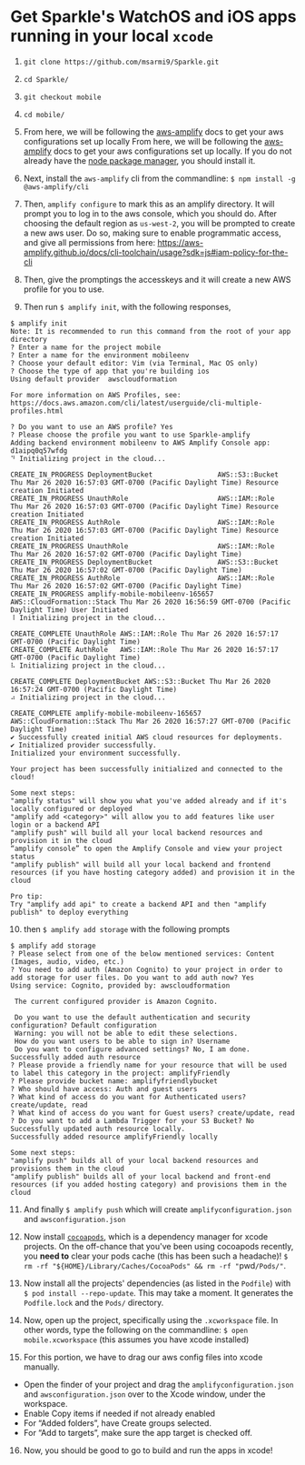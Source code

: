# Get Sparkle's WatchOS and iOS apps running in your local `xcode`

1. `git clone https://github.com/msarmi9/Sparkle.git`

2. `cd Sparkle/`

3. `git checkout mobile`

4. `cd mobile/`

5. From here, we will be following the [aws-amplify](https://aws-amplify.github.io/docs/ios/storage#storage-access) docs to get your aws configurations set up locally From here, we will be following the [aws-amplify](https://aws-amplify.github.io/docs/ios/storage#storage-access) docs to get your aws configurations set up locally. If you do not already have the [node package manager](https://www.npmjs.com/get-npm), you should install it.

6. Next, install the `aws-amplify` cli from the commandline: `$ npm install -g @aws-amplify/cli`

7. Then, `amplify configure` to mark this as an amplify directory. It will prompt you to log in to the aws console, which you should do. After choosing the default region as `us-west-2`, you will be prompted to create a new aws user. Do so, making sure to enable programmatic access, and give all permissions from here: https://aws-amplify.github.io/docs/cli-toolchain/usage?sdk=js#iam-policy-for-the-cli

8. Then, give the promptings the accesskeys and it will create a new AWS profile for you to use.

9. Then run `$ amplify init`, with the following responses,

```
$ amplify init
Note: It is recommended to run this command from the root of your app directory
? Enter a name for the project mobile
? Enter a name for the environment mobileenv
? Choose your default editor: Vim (via Terminal, Mac OS only)
? Choose the type of app that you're building ios
Using default provider  awscloudformation

For more information on AWS Profiles, see:
https://docs.aws.amazon.com/cli/latest/userguide/cli-multiple-profiles.html

? Do you want to use an AWS profile? Yes
? Please choose the profile you want to use Sparkle-amplify
Adding backend environment mobileenv to AWS Amplify Console app: d1aipq0q57wfdg
⠙ Initializing project in the cloud...

CREATE_IN_PROGRESS DeploymentBucket                AWS::S3::Bucket            Thu Mar 26 2020 16:57:03 GMT-0700 (Pacific Daylight Time) Resource creation Initiated
CREATE_IN_PROGRESS UnauthRole                      AWS::IAM::Role             Thu Mar 26 2020 16:57:03 GMT-0700 (Pacific Daylight Time) Resource creation Initiated
CREATE_IN_PROGRESS AuthRole                        AWS::IAM::Role             Thu Mar 26 2020 16:57:03 GMT-0700 (Pacific Daylight Time) Resource creation Initiated
CREATE_IN_PROGRESS UnauthRole                      AWS::IAM::Role             Thu Mar 26 2020 16:57:02 GMT-0700 (Pacific Daylight Time)
CREATE_IN_PROGRESS DeploymentBucket                AWS::S3::Bucket            Thu Mar 26 2020 16:57:02 GMT-0700 (Pacific Daylight Time)
CREATE_IN_PROGRESS AuthRole                        AWS::IAM::Role             Thu Mar 26 2020 16:57:02 GMT-0700 (Pacific Daylight Time)
CREATE_IN_PROGRESS amplify-mobile-mobileenv-165657 AWS::CloudFormation::Stack Thu Mar 26 2020 16:56:59 GMT-0700 (Pacific Daylight Time) User Initiated
⠸ Initializing project in the cloud...

CREATE_COMPLETE UnauthRole AWS::IAM::Role Thu Mar 26 2020 16:57:17 GMT-0700 (Pacific Daylight Time)
CREATE_COMPLETE AuthRole   AWS::IAM::Role Thu Mar 26 2020 16:57:17 GMT-0700 (Pacific Daylight Time)
⠧ Initializing project in the cloud...

CREATE_COMPLETE DeploymentBucket AWS::S3::Bucket Thu Mar 26 2020 16:57:24 GMT-0700 (Pacific Daylight Time)
⠴ Initializing project in the cloud...

CREATE_COMPLETE amplify-mobile-mobileenv-165657 AWS::CloudFormation::Stack Thu Mar 26 2020 16:57:27 GMT-0700 (Pacific Daylight Time)
✔ Successfully created initial AWS cloud resources for deployments.
✔ Initialized provider successfully.
Initialized your environment successfully.

Your project has been successfully initialized and connected to the cloud!

Some next steps:
"amplify status" will show you what you've added already and if it's locally configured or deployed
"amplify add <category>" will allow you to add features like user login or a backend API
"amplify push" will build all your local backend resources and provision it in the cloud
“amplify console” to open the Amplify Console and view your project status
"amplify publish" will build all your local backend and frontend resources (if you have hosting category added) and provision it in the cloud

Pro tip:
Try "amplify add api" to create a backend API and then "amplify publish" to deploy everything

```

10. then `$ amplify add storage` with the following prompts

```
$ amplify add storage
? Please select from one of the below mentioned services: Content (Images, audio, video, etc.)
? You need to add auth (Amazon Cognito) to your project in order to add storage for user files. Do you want to add auth now? Yes
Using service: Cognito, provided by: awscloudformation

 The current configured provider is Amazon Cognito.

 Do you want to use the default authentication and security configuration? Default configuration
 Warning: you will not be able to edit these selections.
 How do you want users to be able to sign in? Username
 Do you want to configure advanced settings? No, I am done.
Successfully added auth resource
? Please provide a friendly name for your resource that will be used to label this category in the project: amplifyFriendly
? Please provide bucket name: amplifyfriendlybucket
? Who should have access: Auth and guest users
? What kind of access do you want for Authenticated users? create/update, read
? What kind of access do you want for Guest users? create/update, read
? Do you want to add a Lambda Trigger for your S3 Bucket? No
Successfully updated auth resource locally.
Successfully added resource amplifyFriendly locally

Some next steps:
"amplify push" builds all of your local backend resources and provisions them in the cloud
"amplify publish" builds all of your local backend and front-end resources (if you added hosting category) and provisions them in the cloud
```

11. And finally `$ amplify push` which will create `amplifyconfiguration.json` and `awsconfiguration.json`

12. Now install [`cocoapods`](https://guides.cocoapods.org/using/getting-started.html), which is a dependency manager for xcode projects. On the off-chance that you've been using cocoapods recently, you **need to** clear your pods cache (this has been such a headache)! `$ rm -rf "${HOME}/Library/Caches/CocoaPods" && rm -rf "`pwd`/Pods/"`.

13. Now install all the projects' dependencies (as listed in the `Podfile`) with `$ pod install --repo-update`. This may take a moment. It generates the `Podfile.lock` and the `Pods/` directory.

14. Now, open up the project, specifically using the `.xcworkspace` file. In other words, type the following on the commandline: `$ open mobile.xcworkspace` (this assumes you have xcode installed)

15. For this portion, we have to drag our aws config files into xcode manually.

* Open the finder of your project and drag the `amplifyconfiguration.json` and `awsconfiguration.json` over to the Xcode window, under the workspace.
* Enable Copy items if needed if not already enabled
* For “Added folders”, have Create groups selected.
* For “Add to targets”, make sure the app target is checked off.

16. Now, you should be good to go to build and run the apps in xcode! 

